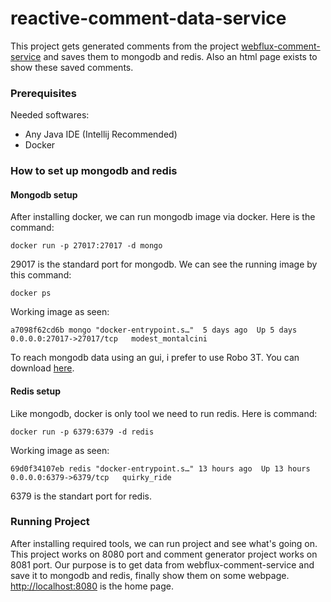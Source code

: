 # reactive-comment-data-service

This project gets generated comments from the project [webflux-comment-service](https://github.com/serdardundar/webflux-comment-service) and saves them to mongodb and redis. Also an html page exists to show these saved comments.

### Prerequisites

Needed softwares:

* Any Java IDE (Intellij Recommended)
* Docker


### How to set up mongodb and redis

#### Mongodb setup

After installing docker, we can run mongodb image via docker. Here is the command:

```
docker run -p 27017:27017 -d mongo
```

29017 is the standard port for mongodb. We can see the running image by this command:
```
docker ps
```
Working image as seen:

```
a7098f62cd6b mongo "docker-entrypoint.s…"  5 days ago  Up 5 days  0.0.0.0:27017->27017/tcp   modest_montalcini
```

To reach mongodb data using an gui, i prefer to use Robo 3T. You can download [here](https://robomongo.org/download).

#### Redis setup

Like mongodb, docker is only tool we need to run redis. Here is command:

```
docker run -p 6379:6379 -d redis
```

Working image as seen:
```
69d0f34107eb redis "docker-entrypoint.s…" 13 hours ago  Up 13 hours   0.0.0.0:6379->6379/tcp   quirky_ride
```
6379 is the standart port for redis.

### Running Project

After installing required tools, we can run project and see what's going on. This project works on 8080 port and comment generator project works on 8081 port. Our purpose is to get data from webflux-comment-service and save it to mongodb and redis, finally show them on some webpage. [http://localhost:8080](http://localhost:8080) is the home page.








